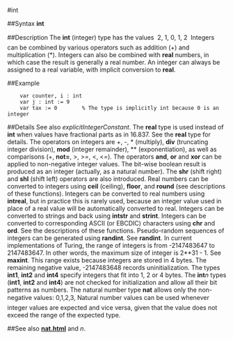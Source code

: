 
#int

##Syntax
**int**



##Description
The **int** (integer) type has the values &#133; 2, 1, 0, 1, 2 &#133; Integers can be combined by various operators such as addition (+) and multiplication (*). Integers can also be combined with **real** numbers, in which case the result is generally a real number. An integer can always be assigned to a real variable, with implicit conversion to **real**.



##Example



        var counter, i : int
        var j : int := 9
        var tax := 0        % The type is implicitly int because 0 is an integer
##Details
See also _explicitIntegerConstant_. The **real** type is used instead of **int** when values have fractional parts as in 16.837. See the **real** type for details.
The operators on integers are +, -, * (multiply), **div** (truncating integer division), **mod** (integer remainder), ** (exponentiation), as well as comparisons (+, **not=**, >, >=, <, <=). The operators **and**, **or** and **xor** can be applied to non-negative integer values. The bit-wise boolean result is produced as an integer (actually, as a natural number). The **shr** (shift right) and **shl** (shift left) operators are also introduced.
Real numbers can be converted to integers using **ceil** (ceiling), **floor**, and **round** (see descriptions of these functions). Integers can be converted to real numbers using **intreal**, but in practice this is rarely used, because an integer value used in place of a real value will be automatically converted to real.
Integers can be converted to strings and back using **intstr** and **strint**. Integers can be converted to corresponding ASCII (or EBCDIC) characters using **chr** and **ord**. See the descriptions of these functions.
Pseudo-random sequences of integers can be generated using **randint**. See **randint**.
In current implementations of Turing, the range of integers is from -2147483647 to 2147483647. In other words, the maximum size of integer is 2**31 - 1. See **maxint**. This range exists because integers are stored in 4 bytes. The remaining negative value, -2147483648 records uninitialization. The types **int1**, **int2** and **int4** specify integers that fit into 1, 2 or 4 bytes. The **int**_n_ types (**int1**, **int2** and **int4**) are not checked for initialization and allow all their bit patterns as numbers.
The natural number type **nat** allows only the non-negative values: 0,1,2,3,&#133; Natural number values can be used whenever integer values are expected and vice versa, given that the value does not exceed the range of the expected type.



##See also
**[nat.html](nat)** and **[](int)**_n_.


